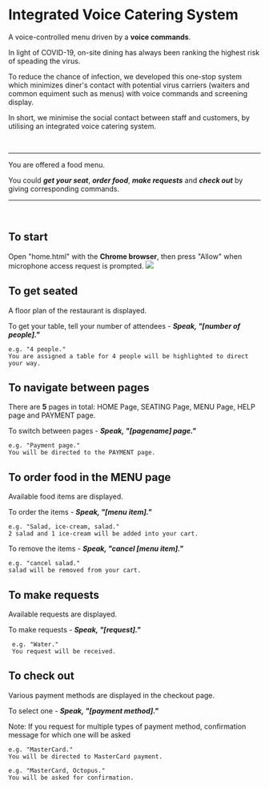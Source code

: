 # Integrated Voice Catering System

A voice-controlled menu driven by a **voice commands**.

In light of COVID-19, on-site dining has always been ranking the highest risk of speading the virus.

To reduce the chance of infection, we developed this one-stop system which minimizes diner's contact with potential virus carriers (waiters and common equiment such as menus) with voice commands and screening display.

In short, 
we minimise the social contact between staff and customers, by utilising an integrated voice catering system.

<br />

---
You are offered a food menu.

You could **_get your seat_**, **_order food_**, **_make requests_** and **_check out_** by giving corresponding commands.

---
<br />

   
   ## To start
   Open "home.html" with the **Chrome browser**, then press "Allow" when microphone access request is prompted.
   <img src="https://user-images.githubusercontent.com/80112384/115049894-c9904a80-9f0d-11eb-8eb3-442b17f458d8.png">
   
   ## To get seated
   A floor plan of the restaurant is displayed.
   
   To get your table, tell your number of attendees - **_Speak, "[number of people]."_**
   
    e.g. "4 people."
    You are assigned a table for 4 people will be highlighted to direct your way.
    
   ## To navigate between pages
   There are **5** pages in total: HOME Page, SEATING Page, MENU Page, HELP page and PAYMENT page.
   
   To switch between pages - **_Speak, "[pagename] page."_**
    
    e.g. "Payment page."
    You will be directed to the PAYMENT page.
    
   ## To order food in the MENU page
   Available food items are displayed.
   
   To order the items - **_Speak, "[menu item]."_**
    
    e.g. "Salad, ice-cream, salad."
    2 salad and 1 ice-cream will be added into your cart.
  
   To remove the items - **_Speak, "cancel [menu item]."_**
    
    e.g. "cancel salad."
    salad will be removed from your cart.
    
   ## To make requests
   Available requests are displayed.
   
   To make requests - **_Speak, "[request]."_**
   
     e.g. "Water."
     You request will be received.
    
   ## To check out
   Various payment methods are displayed in the checkout page. 
    
   To select one - **_Speak, "[payment method]."_**
    
   Note: If you request for multiple types of payment method, confirmation message for which one will be asked
    
    e.g. "MasterCard."
    You will be directed to MasterCard payment.
    
    e.g. "MasterCard, Octopus."
    You will be asked for confirmation.
    
   ##
    
    

